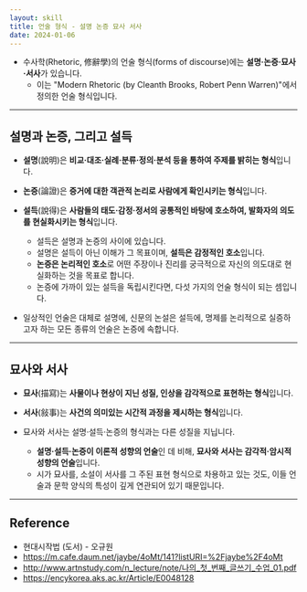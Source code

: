 ```yaml
---
layout: skill
title: 언술 형식 - 설명 논증 묘사 서사
date: 2024-01-06
---
```





- 수사학(Rhetoric, 修辭學)의 언술 형식(forms of discourse)에는 **설명·논증·묘사·서사**가 있습니다.
    - 이는 "Modern Rhetoric (by Cleanth Brooks, Robert Penn Warren)"에서 정의한 언술 형식입니다.




---




## 설명과 논증, 그리고 설득

- **설명**(說明)은 **비교·대조·실례·분류·정의·분석 등을 통하여 주제를 밝히는 형식**입니다.
- **논증**(論證)은 **증거에 대한 객관적 논리로 사람에게 확인시키는 형식**입니다.
- **설득**(說得)은 **사람들의 태도·감정·정서의 공통적인 바탕에 호소하여, 발화자의 의도를 현실화시키는 형식**입니다.
    - 설득은 설명과 논증의 사이에 있습니다.
    - 설명은 설득이 아닌 이해가 그 목표이며, **설득은 감정적인 호소**입니다.
    - **논증은 논리적인 호소**로 어떤 주장이나 진리를 궁극적으로 자신의 의도대로 현실화하는 것을 목표로 합니다.
    - 논증에 가까이 있는 설득을 독립시킨다면, 다섯 가지의 언술 형식이 되는 셈입니다.

- 일상적인 언술은 대체로 설명에, 신문의 논설은 설득에, 명제를 논리적으로 실증하고자 하는 모든 종류의 언술은 논증에 속합니다.




---




## 묘사와 서사

- **묘사**(描寫)는 **사물이나 현상이 지닌 성질, 인상을 감각적으로 표현하는 형식**입니다.
- **서사**(敍事)는 **사건의 의미있는 시간적 과정을 제시하는 형식**입니다.

- 묘사와 서사는 설명·설득·논증의 형식과는 다른 성질을 지닙니다.
    - **설명·설득·논증이 이론적 성향의 언술**인 데 비해, **묘사와 서사는 감각적·암시적 성향의 언술**입니다.
    - 시가 묘사를, 소설이 서사를 그 주된 표현 형식으로 차용하고 있는 것도, 이들 언술과 문학 양식의 특성이 깊게 연관되어 있기 때문입니다.




---




## Reference

- 현대시작법 (도서) - 오규원
- <https://m.cafe.daum.net/jaybe/4oMt/141?listURI=%2Fjaybe%2F4oMt>
- <http://www.artnstudy.com/n_lecture/note/나의_첫_번째_글쓰기_수업_01.pdf>
- <https://encykorea.aks.ac.kr/Article/E0048128>
